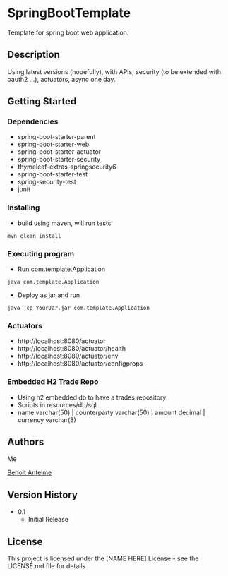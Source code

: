 # SpringBootTemplate

Template for spring boot web application.

## Description

Using latest versions (hopefully), with APIs, security (to be extended with oauth2 ...), actuators, async one day.

## Getting Started

### Dependencies

* spring-boot-starter-parent
* spring-boot-starter-web
* spring-boot-starter-actuator
* spring-boot-starter-security
* thymeleaf-extras-springsecurity6
* spring-boot-starter-test
* spring-security-test
* junit

### Installing

* build using maven, will run tests
```
mvn clean install
```


### Executing program

* Run com.template.Application
```
java com.template.Application
```

* Deploy as jar and run
```
java -cp YourJar.jar com.template.Application
```

### Actuators

* http://localhost:8080/actuator
* http://localhost:8080/actuator/health
* http://localhost:8080/actuator/env
* http://localhost:8080/actuator/configprops


### Embedded H2 Trade Repo

* Using h2 embedded db to have a trades repository
* Scripts in resources/db/sql
* name varchar(50) | counterparty varchar(50) | amount decimal | currency varchar(3)

## Authors

Me


[Benoit Antelme](https://github.com/benoitantelme)

## Version History

* 0.1
    * Initial Release

## License

This project is licensed under the [NAME HERE] License - see the LICENSE.md file for details